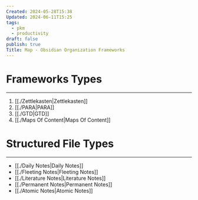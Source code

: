 ```yaml
---
Created: 2024-05-28T15:38
Updated: 2024-06-11T15:25
tags:
  - pkm
  - productivity
draft: false
publish: true
Title: Map - Obsidian Organization Frameworks
---
```

# Frameworks Types
---
1. [[./Zettlekasten|Zettlekasten]]
2. [[./PARA|PARA]]
3. [[./GTD|GTD]]
4. [[./Maps Of Content|Maps Of Content]]
# Structured File Types
---
- [[./Daily Notes|Daily Notes]]
- [[./Fleeting Notes|Fleeting Notes]]
- [[./Literature Notes|Literature Notes]]
- [[./Permanent Notes|Permanent Notes]]
- [[./Atomic Notes|Atomic Notes]]